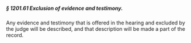 ##### § 1201.61 Exclusion of evidence and testimony. #####

Any evidence and testimony that is offered in the hearing and excluded by the judge will be described, and that description will be made a part of the record.